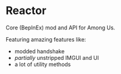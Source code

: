 # Reactor

Core (BepInEx) mod and API for Among Us.

Featuring amazing features like:

- modded handshake
- *partially* unstripped IMGUI and UI
- a lot of utility methods
